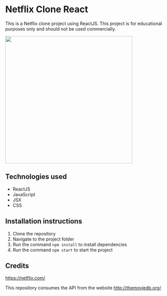 # Netflix Clone React

This is a Netflix clone project using ReactJS. This project is for educational purposes only and should not be used commercially.

<img src='https://portfolio-eight-eta-99.vercel.app/assets/netflix-clone-react-121e78ab.png' width='400px'/>

## Technologies used

- ReactJS
- JavaScript
- JSX
- CSS

## Installation instructions

1. Clone the repository
2. Navigate to the project folder
3. Run the command `npm install` to install dependencies
4. Run the command `npm start` to start the project

## Credits

https://netflix.com/

This repository consumes the API from the website http://themoviedb.org/
